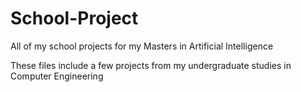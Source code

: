 # School-Project
 All of my school projects for my Masters in Artificial Intelligence

 These files include a few projects from my undergraduate studies in Computer Engineering
 
